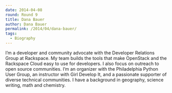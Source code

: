 ```yaml
---
date: 2014-04-08
round: Round 9
title: Dana Bauer
author: Dana Bauer
permalink: /2014/04/dana-bauer/
tags:
  - Biography
---
```

I&#8217;m a developer and community advocate with the Developer Relations Group at Rackspace. My team builds the tools that make OpenStack and the Rackspace Cloud easy to use for developers. I also focus on outreach to open source communities. I&#8217;m an organizer with the Philadelphia Python User Group, an instructor with Girl Develop It, and a passionate supporter of diverse technical communities. I have a background in geography, science writing, math and chemistry.

